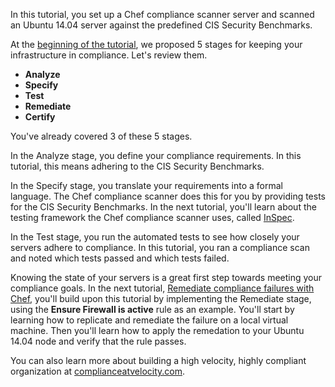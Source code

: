 In this tutorial, you set up a Chef compliance scanner server and scanned an Ubuntu 14.04 server against the predefined CIS Security Benchmarks.

At the [beginning of the tutorial](/compliance-assess/ubuntu/), we proposed 5 stages for keeping your infrastructure in compliance. Let's review them.

* **Analyze**
* **Specify**
* **Test**
* **Remediate**
* **Certify**

You've already covered 3 of these 5 stages.

In the Analyze stage, you define your compliance requirements. In this tutorial, this means adhering to the CIS Security Benchmarks.

In the Specify stage, you translate your requirements into a formal language. The Chef compliance scanner does this for you by providing tests for the CIS Security Benchmarks. In the next tutorial, you'll learn about the testing framework the Chef compliance scanner uses, called [InSpec](https://www.chef.io/inspec/).

In the Test stage, you run the automated tests to see how closely your servers adhere to compliance. In this tutorial, you ran a compliance scan and noted which tests passed and which tests failed.

Knowing the state of your servers is a great first step towards meeting your compliance goals. In the next tutorial, [Remediate compliance failures with Chef​](/compliance-remediate/ubuntu/), you'll build upon this tutorial by implementing the Remediate stage, using the **Ensure Firewall is active** rule as an example. You'll start by learning how to replicate and remediate the failure on a local virtual machine. Then you'll learn how to apply the remedation to your Ubuntu 14.04 node and verify that the rule passes.

You can also learn more about building a high velocity, highly compliant organization at [complianceatvelocity.com](http://complianceatvelocity.com/).
